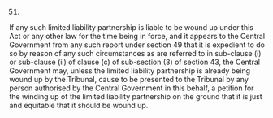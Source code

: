 51.
If any such limited liability partnership is liable to be wound up under this Act or any other law for the time being in force, and it appears to the Central Government from any such report under section 49 that it is expedient to do so by reason of any such circumstances as are referred to in sub-clause (i) or sub-clause (ii) of clause (c) of sub-section (3) of section 43, the Central Government may, unless the limited liability partnership is already being wound up by the Tribunal, cause to be presented to the Tribunal by any person authorised by the Central Government in this behalf, a petition for the winding up of the limited liability partnership on the ground that it is just and equitable that it should be wound up.
